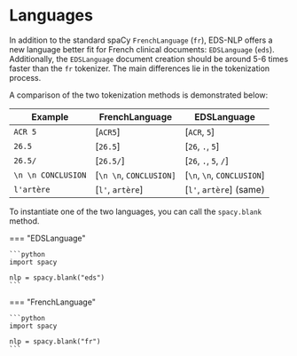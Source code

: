 # Languages


In addition to the standard spaCy `FrenchLanguage` (`fr`), EDS-NLP offers a new language better fit
for French clinical documents: `EDSLanguage` (`eds`). Additionally, the `EDSLanguage` document creation should be around 5-6 times faster than
the `fr` tokenizer. The main differences lie in the tokenization process.

A comparison of the two tokenization methods is demonstrated below:

| Example               | FrenchLanguage             | EDSLanguage                |
| --------------------- | -------------------------- | -------------------------- |
| `ACR 5`               | [`ACR5`]                   | [`ACR`, `5`]               |
| `26.5`                | [`26.5`]                   | [`26`, `.`, `5`]           |
| `26.5/`               | [`26.5/`]                  | [`26`, `.`, `5`, `/`]      |
| `\n \n CONCLUSION`    | [`\n \n`, `CONCLUSION]`    | [`\n`, `\n`, `CONCLUSION`] |
| `l'artère`            | [`l'`, `artère`]           | [`l'`, `artère`] (same)    |

To instantiate one of the two languages, you can call the `spacy.blank` method.

=== "EDSLanguage"

    ```python
    import spacy

    nlp = spacy.blank("eds")
    ```

=== "FrenchLanguage"

    ```python
    import spacy

    nlp = spacy.blank("fr")
    ```
